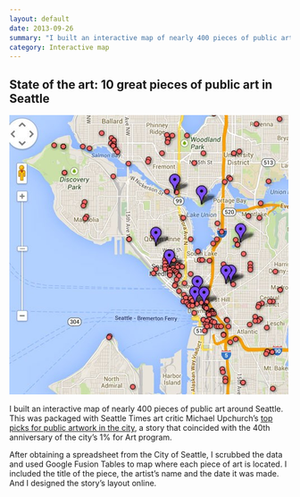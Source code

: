 ```yaml
---
layout: default
date: 2013-09-26
summary: "I built an interactive map of nearly 400 pieces of public art around Seattle. This was packaged with a Seattle Times art critic’s top picks for public artwork in the city."
category: Interactive map
---
```


##  State of the art: 10 great pieces of public art in Seattle

<img src="/assets/img/20130926-public-art.jpg" alt="A screenshot of a map showing pins dropped for public works of art"/>


I built an interactive map of nearly 400 pieces of public art around Seattle. This was packaged with Seattle Times art critic Michael Upchurch’s [top picks for public artwork in the city](http://seattletimes.com/html/entertainmentpages/2021897726_publicartxml.html), a story that coincided with the 40th anniversary of the city’s 1% for Art program.

After obtaining a spreadsheet from the City of Seattle, I scrubbed the data and used Google Fusion Tables to map where each piece of art is located. I included the title of the piece, the artist’s name and the date it was made. And I designed the story’s layout online.
